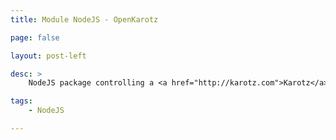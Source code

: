 ```yaml
---
title: Module NodeJS - OpenKarotz

page: false

layout: post-left

desc: >
    NodeJS package controlling a <a href="http://karotz.com">Karotz</a> with <a href="openkarotz.filippi.org">OpenKarotz</a>. Project on Github : <a href="https://github.com/guillaumewuip/openkarotz-nodejs">Openkarotz NodeJS</a>.

tags:
    - NodeJS

---
```

